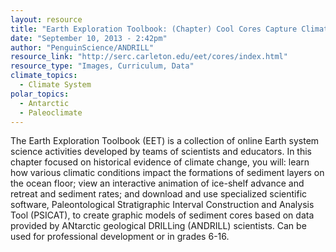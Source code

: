 ```yaml
---
layout: resource
title: "Earth Exploration Toolbook: (Chapter) Cool Cores Capture Climate Change "
date: "September 10, 2013 - 2:42pm"
author: "PenguinScience/ANDRILL"
resource_link: "http://serc.carleton.edu/eet/cores/index.html"
resource_type: "Images, Curriculum, Data"
climate_topics:
  - Climate System
polar_topics:
  - Antarctic
  - Paleoclimate
---
```


The Earth Exploration Toolbook (EET) is a collection of online Earth system science activities developed by teams of scientists and educators.  In this chapter focused on historical evidence of climate change, you will: learn how various climatic conditions impact the formations of sediment layers on the ocean floor; view an interactive animation of ice-shelf advance and retreat and sediment rates; and download and use specialized scientific software, Paleontological Stratigraphic Interval Construction and Analysis Tool (PSICAT), to create graphic models of sediment cores based on data provided by ANtarctic geological DRILLing (ANDRILL) scientists.  Can be used for professional development or in grades 6-16.
